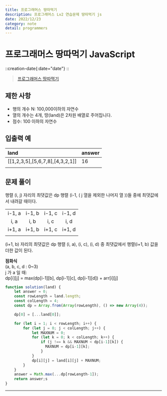 ```yaml
---
title: 프로그래머스 땅따먹기
description: 프로그래머스 Lv2 연습문제 땅따먹기 js
date: 2022/12/23
category: note
detail: programmers
---
```


# 프로그래머스 땅따먹기 JavaScript
::creation-date{:date="date"}
::

>  <a href="https://school.programmers.co.kr/learn/courses/30/lessons/12913" target="_blank" class="font-bold">프로그래머스 땅따먹기</a>

## 제한 사항
- 행의 개수 N: 100,000이하의 자연수
- 열의 개수는 4개, 땅(land)은 2차원 배열로 주어집니다.
- 점수: 100 이하의 자연수

## 입출력 예
| land | answer |
|:---|:---|
| \[[1,2,3,5],\[5,6,7,8],\[4,3,2,1]] | 16 |
|||


## 문제 풀이
행렬 (i, j) 자리의 최댓값은 dp 행렬 (i-1, ( j 열을 제외한 나머지 열 ))들 중에 최댓값에서 내려갈 때이다.

|||||
|:---:|:---:|:---:|:---:|
| i-1, a | i-1, b | i-1, c | i-1, d |
| i, a | i, b | i, c | i, d|
| i+1, a | i+1, b | i+1, c | i+1, d |
|||||

(i+1, b) 자리의 최댓값은 dp 행렬 (i, a), (i, c), (i, d) 중 최댓값에서 행렬(i+1, b) 값을 더한 값이 된다.

**점화식**  
(a, b, c, d : 0~3)  
j 가 a 일 때:  
dp\[i]\[j] = max(dp\[i-1]\[b], dp\[i-1]\[c], dp\[i-1]\[d]) + arr\[i]\[j]   


``` js
function solution(land) {
    let answer = 0;
    const rowLength = land.length;
    const colLength = 4;
    const dp = Array.from(Array(rowLength), () => new Array(4));

    dp[0] = [...land[0]];

    for (let i = 1; i < rowLength; i++) {
        for (let j = 0; j < colLength; j++) {
            let MAXNUM = 0;
            for (let k = 0; k < colLength; k++) {
                if (j !== k && MAXNUM < dp[i-1][k]) {
                  MAXNUM = dp[i-1][k];
                }
            }
            dp[i][j] = land[i][j] + MAXNUM;
        }
    }
    answer = Math.max(...dp[rowLength-1]);
    return answer;s
}
```

---

